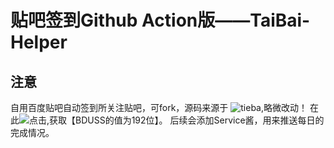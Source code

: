  # 贴吧签到Github Action版——TaiBai-Helper
 
## 注意

  自用百度贴吧自动签到所关注贴吧，可fork，源码来源于  ![tieba](https://github.com/ghosx/tieba),略微改动！
  在此![点击](https://passport.baidu.com/login),获取【BDUSS的值为192位】。
  后续会添加Service酱，用来推送每日的完成情况。
